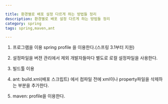 ```yaml
---

title: 환경별로 배포 설정 다르게 하는 방법들 정리
description: 환경별로 배포 설정 다르게 하는 방법들 정리
category: spring
tags: spring,maven,ant

---
```


1. 프로그램을 이용
 spring profile 을 이용한다.(스프링 3.1부터 지원)

2. 설정파일을 버젼 관리에서 제외
 개발자들마다 별도로 로컬 설정파일을 사용한다.

3. 빌드툴 이용
 1. ant: build.xml(배포 스크립트) 에서 컴파일 전에 xml이나 property파일을 삭제하는 부분을 추가한다.
 2. maven: profile을 이용한다.
 
